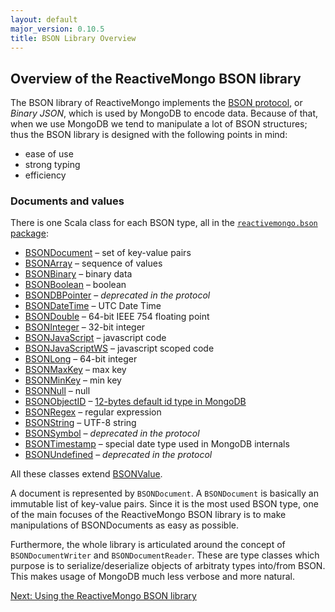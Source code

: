 ```yaml
---
layout: default
major_version: 0.10.5
title: BSON Library Overview
---
```


## Overview of the ReactiveMongo BSON library

The BSON library of ReactiveMongo implements the [BSON protocol](http://bsonspec.org), or _Binary JSON_, which is used by MongoDB to encode data. Because of that, when we use MongoDB we tend to manipulate a lot of BSON structures; thus the BSON library is designed with the following points in mind:

- ease of use
- strong typing
- efficiency

### Documents and values

There is one Scala class for each BSON type, all in the [`reactivemongo.bson` package](../../api/reactivemongo/bson/package.html):

- [BSONDocument](../../api/reactivemongo/bson/BSONDocument.html) – set of key-value pairs
- [BSONArray](../../api/reactivemongo/bson/BSONArray.html) – sequence of values
- [BSONBinary](../../api/reactivemongo/bson/BSONBinary.html) – binary data
- [BSONBoolean](../../api/reactivemongo/bson/BSONBoolean.html) – boolean
- [BSONDBPointer](../../api/reactivemongo/bson/BSONDBPointer.html) – _deprecated in the protocol_
- [BSONDateTime](../../api/reactivemongo/bson/BSONDateTime.html) – UTC Date Time
- [BSONDouble](../../api/reactivemongo/bson/BSONDouble.html) – 64-bit IEEE 754 floating point
- [BSONInteger](../../api/reactivemongo/bson/BSONInteger.html) – 32-bit integer
- [BSONJavaScript](../../api/reactivemongo/bson/BSONJavaScript.html) – javascript code
- [BSONJavaScriptWS](../../api/reactivemongo/bson/BSONJavaScriptWS.html) – javascript scoped code
- [BSONLong](../../api/reactivemongo/bson/BSONLong.html) – 64-bit integer
- [BSONMaxKey](../../api/reactivemongo/bson/BSONMaxKey$.html) – max key
- [BSONMinKey](../../api/reactivemongo/bson/BSONMinKey$.html) – min key
- [BSONNull](../../api/reactivemongo/bson/BSONNull$.html) – null
- [BSONObjectID](../../api/reactivemongo/bson/BSONObjectID.html) – [12-bytes default id type in MongoDB](http://docs.mongodb.org/manual/reference/object-id/)
- [BSONRegex](../../api/reactivemongo/bson/BSONRegex.html) – regular expression
- [BSONString](../../api/reactivemongo/bson/BSONString.html) – UTF-8 string
- [BSONSymbol](../../api/reactivemongo/bson/BSONSymbol.html) – _deprecated in the protocol_
- [BSONTimestamp](../../api/reactivemongo/bson/BSONTimestamp.html) – special date type used in MongoDB internals
- [BSONUndefined](../../api/reactivemongo/bson/BSONUndefined$.html) – _deprecated in the protocol_

All these classes extend [BSONValue](../../api/reactivemongo/bson/BSONValue.html).

A document is represented by `BSONDocument`. A `BSONDocument` is basically an immutable list of key-value pairs. Since it is the most used BSON type, one of the main focuses of the ReactiveMongo BSON library is to make manipulations of BSONDocuments as easy as possible.

Furthermore, the whole library is articulated around the concept of `BSONDocumentWriter` and `BSONDocumentReader`. These are type classes which purpose is to serialize/deserialize objects of arbitraty types into/from BSON. This makes usage of MongoDB much less verbose and more natural.

[Next: Using the ReactiveMongo BSON library](usage.html)

